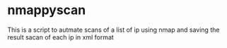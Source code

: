 # nmappyscan
This is a script to autmate scans of a list of ip using nmap and saving the result sacan of each ip in xml format
